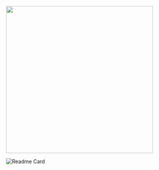 
<a href="https://github.com/anuraghazra/convoychat">
  <img align="center" width="400" src="https://github-readme-stats.vercel.app/api/top-langs/?username=GalenBlabla&layout=compact" />
</a>
</br>


![Readme Card](https://github-readme-stats.vercel.app/api/pin/?username=GalenBlabla&repo=potato)

